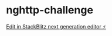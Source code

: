 # nghttp-challenge

[Edit in StackBlitz next generation editor ⚡️](https://stackblitz.com/~/github.com/navarroangelo/nghttp-challenge)